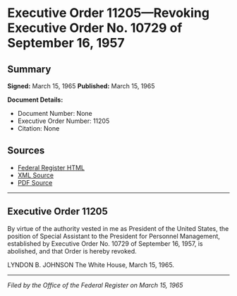 # Executive Order 11205—Revoking Executive Order No. 10729 of September 16, 1957

## Summary

**Signed:** March 15, 1965
**Published:** March 15, 1965

**Document Details:**
- Document Number: None
- Executive Order Number: 11205
- Citation: None

## Sources
- [Federal Register HTML](https://www.presidency.ucsb.edu/documents/executive-order-11205-revoking-executive-order-no-10729-september-16-1957)
- [XML Source](None)
- [PDF Source](None)

---

## Executive Order 11205

By virtue of the authority vested in me as President of the United States, the position of Special Assistant to the President for Personnel Management, established by Executive Order No. 10729 of September 16, 1957, is abolished, and that Order is hereby revoked.

LYNDON B. JOHNSON
The White House,
March 15, 1965.

---

*Filed by the Office of the Federal Register on March 15, 1965*
